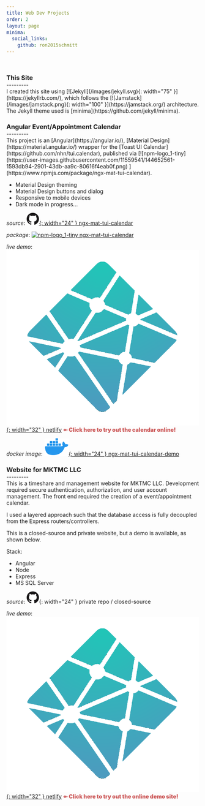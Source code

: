 ```yaml
---
title: Web Dev Projects
order: 2
layout: page
minima:
  social_links:
    github: ron2015schmitt
---
```


<h3 style="margin-top: 50px; margin-bottom: 0; padding-bottom: 0;">This Site</h3>
---------
<br>
I created this site using [![Jekyll](/images/jekyll.svg){: width="75" }](https://jekyllrb.com/), which follows the [![Jamstack](/images/jamstack.png){: width="100" }](https://jamstack.org/) architecture.  The Jekyll theme used is [minima](https://github.com/jekyll/minima).


<h3 style="margin-bottom: 0; padding-bottom: 0;">Angular Event/Appointment Calendar</h3>
---------
<br>
This project is an [Angular](https://angular.io/), [Material Design](https://material.angular.io/) wrapper for the [Toast UI Calendar](https://github.com/nhn/tui.calendar), published via [![npm-logo_1-tiny](https://user-images.githubusercontent.com/11559541/144652561-1593db94-2901-43db-aa9c-80616f4eab0f.png) 
](https://www.npmjs.com/package/ngx-mat-tui-calendar).

* Material Design theming
* Material Design buttons and dialog
* Responsive to mobile devices
* Dark mode in progress...

*source*:  [![githublogo](/images/github.png){: width="24" } ngx-mat-tui-calendar](https://https://github.com/ron2015schmitt/ngx-mat-tui-calendar)

*package*: [![npm-logo_1-tiny](https://user-images.githubusercontent.com/11559541/144652561-1593db94-2901-43db-aa9c-80616f4eab0f.png) ngx-mat-tui-calendar
](https://www.npmjs.com/package/ngx-mat-tui-calendar)

*live demo*: [![netlifylogo](/images/Netlify-Logo.png){: width="32" } netlify](https://ngx-mat-tui-calendar-demo.netlify.app/)  <span style="color: indianred; font-weight: 900"> ↞ Click here to try out the calendar online! </span>

*docker image*: [![githublogo](/images/docker.png){: width="24" } ngx-mat-tui-calendar-demo](https://hub.docker.com/r/electron2015/ngx-mat-tui-calendar-demo)


<h3 style="margin-bottom: 0; padding-bottom: 0;">Website for MKTMC LLC</h3>
---------
<br>
This is a timeshare and management website for MKTMC LLC.  Development required secure authentication, authorization, and user account management. The front end required the creation of a event/appointment calendar.

I used a layered approach such that the database access is fully decoupled from the Express routers/controllers.

This is a closed-source and private website, but a demo is available, as shown below.  

Stack:
* Angular
* Node
* Express
* MS SQL Server
 
*source*:  ![githublogo](/images/github.png){: width="24" } private repo / closed-source

*live demo*: [![netlifylogo](/images/Netlify-Logo.png){: width="32" } netlify](https://angular-website-demo.netlify.app/)  <span style="color: indianred; font-weight: 900"> ↞ Click here to try out the online demo site! </span>


